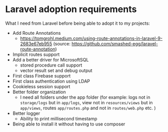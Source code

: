 # Laravel adoption requirements

What I need from Laravel before being able to adopt it to my projects:

 * Add Route Annotations
    * https://tomgrohl.medium.com/using-route-annotations-in-laravel-9-2683e67eb955 (source: https://github.com/smashed-egg/laravel-route-annotation)
 * Implicit routes support
 * Add a better driver for MicrosoftSQL
    * stored procedure call support
    * vector result set and debug output
 * First class Firebase support
 * First class authentication using LDAP
 * Cookieless session support
 * Better folder organization
    * I need all folders under the app folder (for example: logs not in `storage/logs` but in `app/logs`, view not in `resources/views` but in `app/views`, routes `app/routes.php` and not in `routes/web.php` etc. )
 * Better logger
    * Ability to print millisecond timestamp
 * Being able to install it without having to use composer 
